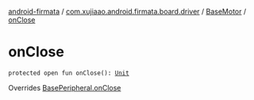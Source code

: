 [android-firmata](../../index.md) / [com.xujiaao.android.firmata.board.driver](../index.md) / [BaseMotor](index.md) / [onClose](./on-close.md)

# onClose

`protected open fun onClose(): `[`Unit`](https://kotlinlang.org/api/latest/jvm/stdlib/kotlin/-unit/index.html)

Overrides [BasePeripheral.onClose](../../com.xujiaao.android.firmata.board/-base-peripheral/on-close.md)

